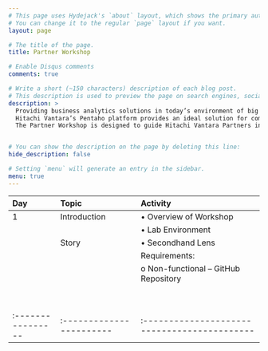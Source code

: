 ```yaml
---
# This page uses Hydejack's `about` layout, which shows the primary author's picture and about text at the top.
# You can change it to the regular `page` layout if you want.
layout: page

# The title of the page.
title: Partner Workshop

# Enable Disqus comments
comments: true

# Write a short (~150 characters) description of each blog post.
# This description is used to preview the page on search engines, social media, etc.
description: >
  Providing business analytics solutions in today’s environment of big and diverse data can be a challenge. Technologies are evolving every day and solutions require computing competencies in addition to traditional DW/BI skills. 
  Hitachi Vantara’s Pentaho platform provides an ideal solution for companies looking to expand their analytics capabilities to include these new big data types and sources, and gain from our experts who have successfully deployed many production solutions for financial, healthcare, advertising, publishing,and technology industries.
  The Partner Workshop is designed to guide Hitachi Vantara Partners in acquiring requisite knowledge and skills in implementing a Pentaho solution following Professional Services guidelines.


# You can show the description on the page by deleting this line:
hide_description: false

# Setting `menu` will generate an entry in the sidebar.
menu: true
---
```



| Day             | Topic                  | Activity                                   | 
|:----------------|:-----------------------|:-------------------------------------------|
|   1             | Introduction           | •	Overview of Workshop                    |             
|                 |                        | •	Lab Environment                         |          
|                 | Story                  | •	Secondhand Lens                         |                   
|                 |                        | Requirements:                              |                  
|                 |                        |    o	Non-functional – GitHub Repository  |                                                                  |                 |                        |                                            |                    
|                 |                        |                                            |
|                 |                        |                                            |
|                 |                        |                                            |
|                 |                        |                                            |
|                 |                        |                                            |
|                 |                        |                                            |    
|                 |                        |                                            |
|                 |                        |                                            |  
|:----------------|:-----------------------|:-------------------------------------------|

